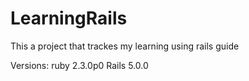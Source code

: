 # LearningRails
This a project that trackes my learning using rails guide

Versions:
ruby 2.3.0p0
Rails 5.0.0
